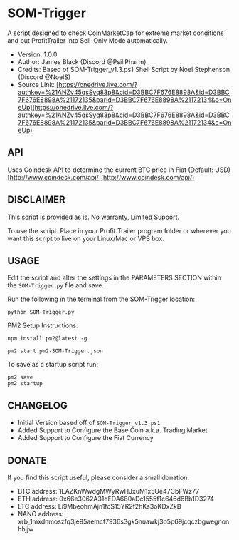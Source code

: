 # SOM-Trigger

A script designed to check CoinMarketCap for extreme market conditions and put ProfitTrailer into Sell-Only Mode automatically.

  - Version: 1.0.0
  - Author: James Black (Discord @PsiliPharm)
  - Credits: Based of SOM-Trigger_v1.3.ps1 Shell Script by Noel Stephenson (Discord @NoelS)
  - Source Link: [https://onedrive.live.com/?authkey=%21ANZv45qsSyq83p8&cid=D3BBC7F676E8898A&id=D3BBC7F676E8898A%21172135&parId=D3BBC7F676E8898A%21172134&o=OneUp](https://onedrive.live.com/?authkey=%21ANZv45qsSyq83p8&cid=D3BBC7F676E8898A&id=D3BBC7F676E8898A%21172135&parId=D3BBC7F676E8898A%21172134&o=OneUp)


## API

Uses Coindesk API to determine the current BTC price in Fiat (Default: USD)
[http://www.coindesk.com/api/](http://www.coindesk.com/api/)


## DISCLAIMER

This script is provided as is.  No warranty, Limited Support.

To use the script. Place in your Profit Trailer program folder or wherever you want this script to live on your Linux/Mac or VPS box.


## USAGE

Edit the script and alter the settings in the PARAMETERS SECTION within the `SOM-Trigger.py` file and save.

Run the following in the terminal from the SOM-Trigger location:

    python SOM-Trigger.py

PM2 Setup Instructions:

    npm install pm2@latest -g

    pm2 start pm2-SOM-Trigger.json

To save as a startup script run:

    pm2 save
    pm2 startup


## CHANGELOG

  - Initial Version based off of `SOM-Trigger_v1.3.ps1`
  - Added Support to Configure the Base Coin a.k.a. Trading Market
  - Added Support to Configure the Fiat Currency


## DONATE

If you find this script useful, please consider a small donation.

  - BTC address:  1EAZKnWwdgMWyRwHJxuM1x5Ue47CbFWz77
  - ETH address:  0x66e3062A31dFDA680aDc1555f1c646d6Bb1D3274
  - LTC address:  Li9MbeohmAjn1fcS15YR2f2hKs3oKDxZkB
  - NANO address: xrb_1mxdnmoszfq3je95aemcf7936s3gk5nuawkj3p5p69jcqczbgwegnonhhjjw
